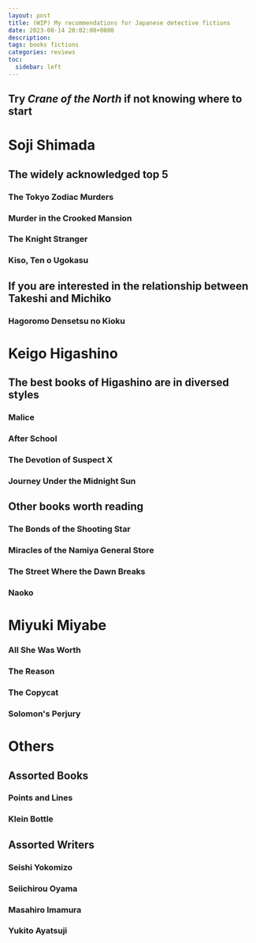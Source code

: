 ```yaml
---
layout: post
title: (WIP) My recommendations for Japanese detective fictions
date: 2023-08-14 20:02:00+0800
description: 
tags: books fictions
categories: reviews
toc:
  sidebar: left
---
```

## Try *Crane of the North* if not knowing where to start

# Soji Shimada

## The widely acknowledged top 5

### The Tokyo Zodiac Murders

### Murder in the Crooked Mansion

### The Knight Stranger

### Kiso, Ten o Ugokasu

## If you are interested in the relationship between Takeshi and Michiko

### Hagoromo Densetsu no Kioku

# Keigo Higashino

## The best books of Higashino are in diversed styles

### Malice

### After School

### The Devotion of Suspect X

### Journey Under the Midnight Sun

## Other books worth reading

### The Bonds of the Shooting Star

### Miracles of the Namiya General Store

### The Street Where the Dawn Breaks

### Naoko

# Miyuki Miyabe

### All She Was Worth

### The Reason

### The Copycat

### Solomon's Perjury

# Others

## Assorted Books

### Points and Lines

### Klein Bottle

## Assorted Writers

### Seishi Yokomizo

### Seiichirou Oyama

### Masahiro Imamura

### Yukito Ayatsuji
